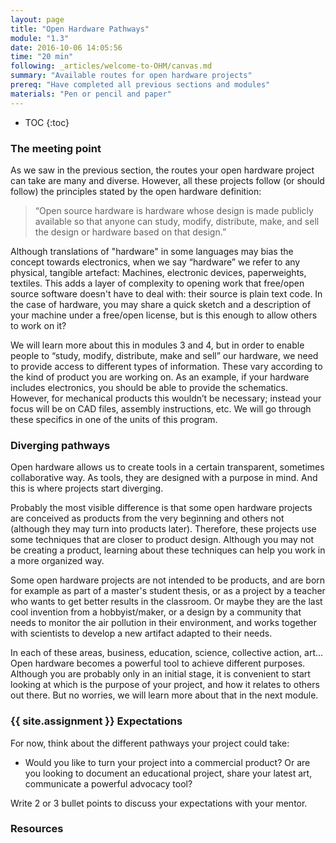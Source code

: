 ```yaml
---
layout: page
title: "Open Hardware Pathways"
module: "1.3"
date: 2016-10-06 14:05:56
time: "20 min"
following: _articles/welcome-to-OHM/canvas.md  
summary: "Available routes for open hardware projects"
prereq: "Have completed all previous sections and modules"
materials: "Pen or pencil and paper"
---
```

* TOC
{:toc}

### The meeting point
As we saw in the previous section, the routes your open hardware project can take are many and diverse. However, all these projects follow (or should follow) the principles stated by the open hardware definition:

> “Open source hardware is hardware whose design is made publicly available so that anyone can study, modify, distribute, make, and sell the design or hardware based on that design.” 

Although translations of "hardware" in some languages may bias the concept towards electronics, when we say “hardware” we refer to any physical, tangible artefact: Machines, electronic devices, paperweights, textiles. This adds a layer of complexity to opening work that free/open source software doesn't have to deal with: their source is plain text code. In the case of hardware, you may share a quick sketch and a description of your machine under a free/open license, but is this enough to allow others to work on it?

We will learn more about this in modules 3 and 4, but in order to enable people to “study, modify, distribute, make and sell” our hardware, we need to provide access to different types of information. These vary according to the kind of product you are working on. As an example, if your hardware includes electronics, you should be able to provide the schematics. However, for mechanical products this wouldn’t be necessary; instead your focus will be on CAD files, assembly instructions, etc. We will go through these specifics in one of the units of this program.

### Diverging pathways

Open hardware allows us to create tools in a certain transparent, sometimes collaborative way. As tools, they are designed with a purpose in mind. And this is where projects start diverging.

Probably the most visible difference is that some open hardware projects are conceived as products from the very beginning and others not (although they may turn into products later). Therefore, these projects use some techniques that are closer to product design. Although you may not be creating a product, learning about these techniques can help you work in a more organized way. 

Some open hardware projects are not intended to be products, and are born for example as part of a master's student thesis, or as a project by a teacher who wants to get better results in the classroom. Or maybe they are the last cool invention from a hobbyist/maker, or a design by a community that needs to monitor the air pollution in their environment, and works together with scientists to develop a new artifact adapted to their needs.  

In each of these areas, business, education, science, collective action, art... Open hardware becomes a powerful tool to achieve different purposes. Although you are probably only in an initial stage, it is convenient to start looking at which is the purpose of your project, and how it relates to others out there. But no worries, we will learn more about that in the next module.


### {{ site.assignment }} Expectations

For now, think about the different pathways your project could take:

- Would you like to turn your project into a commercial product? Or are you looking to document an educational project, share your latest art, communicate a powerful advocacy tool? 

Write 2 or 3 bullet points to discuss your expectations with your mentor.

### Resources
 
